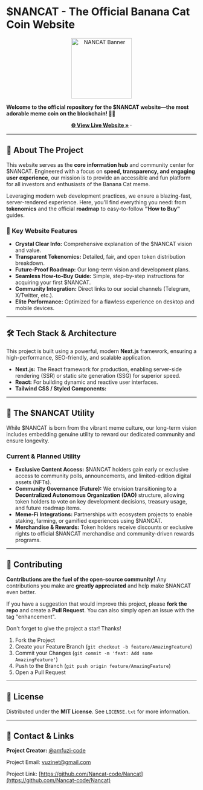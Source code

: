 # $NANCAT - The Official Banana Cat Coin Website

<p align="center">
  <img src="images/nancat.jpg" alt="NANCAT Banner" width="160" />
</p>

**Welcome to the official repository for the $NANCAT website—the most adorable meme coin on the blockchain! 🍌😺**

<p align="center">
  <a href="https://web-nancat.netlify.app" target="_blank"><strong>🌐 View Live Website »</strong></a>
  &middot;
</p>

---

## 🚀 About The Project

This website serves as the **core information hub** and community center for $NANCAT. Engineered with a focus on **speed, transparency, and engaging user experience**, our mission is to provide an accessible and fun platform for all investors and enthusiasts of the Banana Cat meme.

Leveraging modern web development practices, we ensure a blazing-fast, server-rendered experience. Here, you'll find everything you need: from **tokenomics** and the official **roadmap** to easy-to-follow **"How to Buy"** guides.

### 🌟 Key Website Features

* **Crystal Clear Info:** Comprehensive explanation of the $NANCAT vision and value.
* **Transparent Tokenomics:** Detailed, fair, and open token distribution breakdown.
* **Future-Proof Roadmap:** Our long-term vision and development plans.
* **Seamless How-to-Buy Guide:** Simple, step-by-step instructions for acquiring your first $NANCAT.
* **Community Integration:** Direct links to our social channels (Telegram, X/Twitter, etc.).
* **Elite Performance:** Optimized for a flawless experience on desktop and mobile devices.

---

## 🛠️ Tech Stack & Architecture

This project is built using a powerful, modern **Next.js** framework, ensuring a high-performance, SEO-friendly, and scalable application.

* **Next.js:** The React framework for production, enabling server-side rendering (SSR) or static site generation (SSG) for superior speed.
* **React:** For building dynamic and reactive user interfaces.
* **Tailwind CSS / Styled Components:**

---

## 💎 The $NANCAT Utility

While $NANCAT is born from the vibrant meme culture, our long-term vision includes embedding genuine utility to reward our dedicated community and ensure longevity.

### Current & Planned Utility

* **Exclusive Content Access:** $NANCAT holders gain early or exclusive access to community polls, announcements, and limited-edition digital assets (NFTs).
* **Community Governance (Future):** We envision transitioning to a **Decentralized Autonomous Organization (DAO)** structure, allowing token holders to vote on key development decisions, treasury usage, and future roadmap items.
* **Meme-Fi Integrations:** Partnerships with ecosystem projects to enable staking, farming, or gamified experiences using $NANCAT.
* **Merchandise & Rewards:** Token holders receive discounts or exclusive rights to official $NANCAT merchandise and community-driven rewards programs.

---

## 🤝 Contributing

**Contributions are the fuel of the open-source community!** Any contributions you make are **greatly appreciated** and help make $NANCAT even better.

If you have a suggestion that would improve this project, please **fork the repo** and create a **Pull Request**. You can also simply open an issue with the tag "enhancement".

Don't forget to give the project a star! Thanks!

1.  Fork the Project
2.  Create your Feature Branch (`git checkout -b feature/AmazingFeature`)
3.  Commit your Changes (`git commit -m 'feat: Add some AmazingFeature'`)
4.  Push to the Branch (`git push origin feature/AmazingFeature`)
5.  Open a Pull Request

---

## 📄 License

Distributed under the **MIT License**. See `LICENSE.txt` for more information.

---

## 📧 Contact & Links

**Project Creator:** [@amfuzi-code](https://github.com/amfuzi-code)

Project Email: vuzinet@gmail.com

Project Link: [https://github.com/Nancat-code/Nancat](https://github.com/Nancat-code/Nancat)
